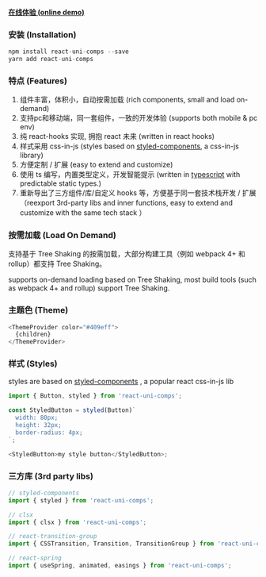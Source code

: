 #### [在线体验 (online demo)](https://leonwgc.github.io/react-uni-comps/base)

### 安装 (Installation) 

```js
npm install react-uni-comps --save
yarn add react-uni-comps
```

### 特点 (Features)

1. 组件丰富，体积小，自动按需加载 (rich components, small and load on-demand)
2. 支持pc和移动端，同一套组件，一致的开发体验 (supports both mobile & pc env)
3. 纯 react-hooks 实现, 拥抱 react 未来 (written in react hooks)
4. 样式采用 css-in-js (styles based on [styled-components](https://styled-components.com/), a css-in-js library)
5. 方便定制 / 扩展 (easy to extend and customize)
6. 使用 ts 编写，内置类型定义，开发智能提示 (written in [typescript](https://www.typescriptlang.org/) with predictable static types.)
7. 重新导出了三方组件/库/自定义 hooks 等，方便基于同一套技术栈开发 / 扩展 （reexport 3rd-party libs and inner functions, easy to extend and customize with the same tech stack ）

### 按需加载 (Load On Demand)

支持基于 Tree Shaking 的按需加载，大部分构建工具（例如 webpack 4+ 和 rollup）都支持 Tree Shaking。

supports on-demand loading based on Tree Shaking, most build tools (such as webpack 4+ and rollup) support Tree Shaking.


### 主题色 (Theme)

```js
<ThemeProvider color="#409eff">
  {children}
</ThemeProvider>
```

### 样式 (Styles)
styles are based on [styled-components](https://styled-components.com/) , a popular react css-in-js  lib

```js
import { Button, styled } from 'react-uni-comps';

const StyledButton = styled(Button)`
  width: 80px;
  height: 32px;
  border-radius: 4px;
`;

<StyledButton>my style button</StyledButton>;
```

### 三方库 (3rd party libs)

```js
// styled-components
import { styled } from 'react-uni-comps';

// clsx
import { clsx } from 'react-uni-comps';

// react-transition-group
import { CSSTransition, Transition, TransitionGroup } from 'react-uni-comps';

// react-spring
import { useSpring, animated, easings } from 'react-uni-comps';
```
